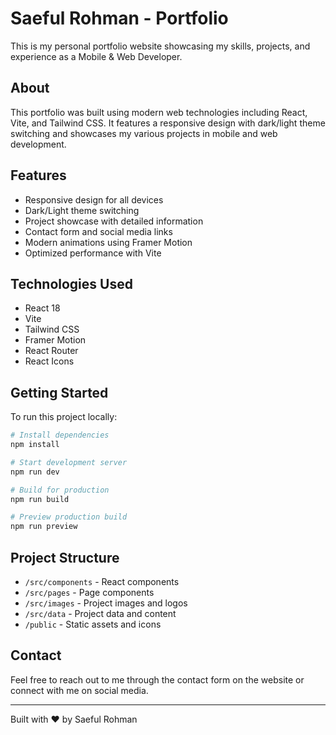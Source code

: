 # Saeful Rohman - Portfolio

This is my personal portfolio website showcasing my skills, projects, and experience as a Mobile & Web Developer.

## About

This portfolio was built using modern web technologies including React, Vite, and Tailwind CSS. It features a responsive design with dark/light theme switching and showcases my various projects in mobile and web development.

## Features

- Responsive design for all devices
- Dark/Light theme switching
- Project showcase with detailed information
- Contact form and social media links
- Modern animations using Framer Motion
- Optimized performance with Vite

## Technologies Used

- React 18
- Vite
- Tailwind CSS
- Framer Motion
- React Router
- React Icons

## Getting Started

To run this project locally:

```bash
# Install dependencies
npm install

# Start development server
npm run dev

# Build for production
npm run build

# Preview production build
npm run preview
```

## Project Structure

- `/src/components` - React components
- `/src/pages` - Page components
- `/src/images` - Project images and logos
- `/src/data` - Project data and content
- `/public` - Static assets and icons

## Contact

Feel free to reach out to me through the contact form on the website or connect with me on social media.

---

Built with ❤️ by Saeful Rohman
